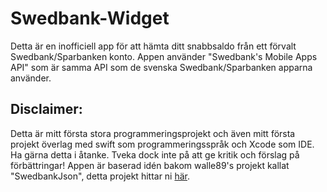 # Swedbank-Widget

Detta är en inofficiell app för att hämta ditt snabbsaldo från ett förvalt Swedbank/Sparbanken konto. 
Appen använder "Swedbank's Mobile Apps API" som är samma API som de svenska Swedbank/Sparbanken apparna använder.

## Disclaimer: 

Detta är mitt första stora programmeringsprojekt och även mitt första projekt överlag med swift 
som programmeringsspråk och Xcode som IDE. Ha gärna detta i åtanke. 
Tveka dock inte på att ge kritik och förslag på förbättringar! Appen är baserad idén bakom walle89's projekt kallat
"SwedbankJson", detta projekt hittar ni [här](https://github.com/walle89/SwedbankJson).
